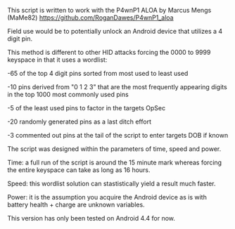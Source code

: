 This script is written to work with the P4wnP1 ALOA by Marcus Mengs (MaMe82)
https://github.com/RoganDawes/P4wnP1_aloa

Field use would be to potentially unlock an Android device that utilizes a 4 digit pin. 

This method is different to other HID attacks forcing the 0000 to 9999 keyspace in that it uses a wordlist:

-65 of the top 4 digit pins sorted from most used to least used

-10 pins derived from "0 1 2 3" that are the most frequently appearing digits in the top 1000 most commonly used pins

-5 of the least used pins to factor in the targets OpSec

-20 randomly generated pins as a last ditch effort

-3 commented out pins at the tail of the script to enter targets DOB if known





The script was designed within the parameters of time, speed and power.

Time: a full run of the script is around the 15 minute mark whereas forcing the entire keyspace can take as long as 16 hours. 

Speed: this wordlist solution can stastistically yield a result much faster.

Power: it is the assumption you acquire the Android device as is with battery health + charge are unknown variables.





This version has only been tested on Android 4.4 for now.
